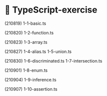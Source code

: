 # 🚩 TypeScript-exercise

(210819) 1-1-basic.ts

(210820) 1-2-function.ts

(210823) 1-3-array.ts

(210827) 1-4-alias.ts 1-5-union.ts

(210830) 1-6-discriminated.ts 1-7-intersection.ts

(210901) 1-8-enum.ts

(210904) 1-9-inference.ts

(210907) 1-10-assertion.ts
